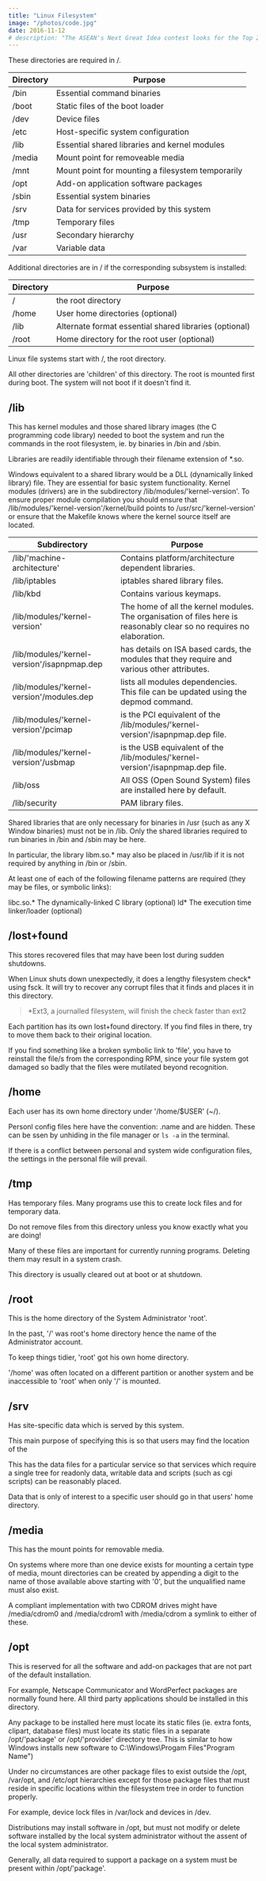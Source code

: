 ```yaml
---
title: "Linux Filesystem"
image: "/photos/code.jpg"
date: 2016-11-12
# description: "The ASEAN's Next Great Idea contest looks for the Top 20 ideas in Southeast Asia. We're very thankful to have made it to the list!"
---
```




These directories are required in /.


Directory | Purpose
--- | ---
/bin | Essential command binaries
/boot  |    Static files of the boot loader
/dev    |   Device files
/etc     |  Host-specific system configuration
/lib      | Essential shared libraries and kernel modules
/media |    Mount point for removeable media
/mnt |      Mount point for mounting a filesystem temporarily
/opt |      Add-on application software packages
/sbin |     Essential system binaries
/srv |      Data for services provided by this system
/tmp |      Temporary files
/usr |      Secondary hierarchy
/var |      Variable data
      

Additional directories are in / if the corresponding subsystem is installed:

Directory | Purpose
--- | ---
/ | the root directory
/home | User home directories (optional)
/lib<qual>  | Alternate format essential shared libraries (optional)
/root | Home directory for the root user (optional)
 


Linux file systems start with /, the root directory. 

All other directories are 'children' of this directory. The root is mounted first during boot. The system will not boot if it doesn't find it.




## /lib

This has kernel modules and those shared library images (the C programming code library) needed to boot the system and run the commands in the root filesystem, ie. by binaries in /bin and /sbin. 

Libraries are readily identifiable through their filename extension of *.so. 

Windows equivalent to a shared library would be a DLL (dynamically linked library) file. They are essential for basic system functionality. Kernel modules (drivers) are in the subdirectory /lib/modules/'kernel-version'. To ensure proper module compilation you should ensure that /lib/modules/'kernel-version'/kernel/build points to /usr/src/'kernel-version' or ensure that the Makefile knows where the kernel source itself are located.

Subdirectory | Purpose
--- | ---
/lib/'machine-architecture' | Contains platform/architecture dependent libraries.
/lib/iptables | iptables shared library files.
/lib/kbd | Contains various keymaps.
/lib/modules/'kernel-version' | The home of all the kernel modules. The organisation of files here is reasonably clear so no requires no elaboration.
/lib/modules/'kernel-version'/isapnpmap.dep | has details on ISA based cards, the modules that they require and various other attributes.
/lib/modules/'kernel-version'/modules.dep | lists all modules dependencies. This file can be updated using the depmod command.
/lib/modules/'kernel-version'/pcimap | is the PCI equivalent of the /lib/modules/'kernel-version'/isapnpmap.dep file.
/lib/modules/'kernel-version'/usbmap | is the USB equivalent of the /lib/modules/'kernel-version'/isapnpmap.dep file.
/lib/oss | All OSS (Open Sound System) files are installed here by default.
/lib/security | PAM library files.

<!-- The FSSTND states that the /lib directory contains those shared library
images needed to boot the system and run the commands in the root filesystem,
ie. by binaries in /bin and /sbin. -->

Shared libraries that are only necessary for binaries in /usr (such as any  X Window binaries) must not be in /lib. Only the shared libraries required to run binaries in /bin and /sbin may be here. 

In particular, the library libm.so.* may also be placed in /usr/lib if it is not required by anything in /bin or /sbin.

At least one of each of the following filename patterns are required (they  may be files, or symbolic links):

libc.so.* The dynamically-linked C library (optional)
ld*       The execution time linker/loader (optional)

<!-- If a C preprocessor is installed, /lib/cpp must be a reference to it, for
historical reasons. The usual placement of this binary is /usr/bin/cpp. -->
<!-- 
The following directories must be in  /lib, if the corresponding subsystem is installed:

modules   Loadable kernel modules (optional)

/lib<qual> : Alternate format essential shared libraries (optional)

There may be one or more variants of the /lib directory on systems which
support more than one binary format requiring separate libraries.

This is commonly used for 64-bit or 32-bit support on systems which support
multiple binary formats, but require libraries of the same name. In this 
case, /lib32 and /lib64 might be the library directories, and /lib a symlink
to one of them.

If one or more of these directories exist, the requirements for their contents
are the same as the normal /lib directory, except that /lib<qual>/cpp is 
not required.

/lib<qual>/cpp is still permitted: this allows the case where /lib and 
/lib<qual> are the same (one is a symbolic link to the other).
 -->



## /lost+found

This stores recovered files that may have been lost during sudden shutdowns. 

When Linux shuts down unexpectedly, it does a lengthy filesystem check* using fsck. It will try to recover any corrupt files that it finds and places it in this directory.

> *Ext3, a journalled filesystem, will finish  the check faster than ext2 


<!-- . Fsck will go through the system and try to . The result of this recovery operation will be placed in this directory. The files recovered are not likely to be complete or make much sense but there always is a chance that something worthwhile is recovered. 
 -->

Each partition has its own lost+found directory. If you find files in there, try to move them back to their original location. 

<!-- If you find something like a broken symbolic link to 'file', you have to reinstall the file/s from the corresponding RPM, since your file system got damaged so badly that the files were mutilated beyond recognition. 
 -->
<!-- Below is an example of a /lost+found directory. As you can see, the vast majority of files contained here are in actual fact sockets. As for the rest of the other files they were found to be damaged system files and personal files. These files were not able to be recovered. -->


<!-- Linux should always go through a proper shutdown. After a system crash, a lengthy filesystem check is done using fsck at the next boot. The speed of this check dependens on your filesystem type. ext3 is faster than ext2 because it is a journalled filesystem. -->

<!-- Fsck will try to recover any corrupt files that it finds. The result of this recovery operation will be placed in this directory. The files recovered are not likely to be complete or make much sense but there always is a chance that something worthwhile is recovered. Each partition has its own lost+found directory. If you find files in there, try to move them back to their original location.  -->

If you find something like a broken symbolic link to 'file', you have to reinstall the file/s from the corresponding RPM, since your file system got damaged so badly that the files were mutilated beyond recognition. 

<!-- Below is an example of a /lost+found directory. As you can see, the vast majority of files contained here are in actual fact sockets. As for the rest of the other files they were found to be damaged system files and personal files. These files were not able to be recovered. 

 total 368
      -rw-r--r-- 1 root root 110891 Oct 5 14:14 #388200
      -rw-r--r-- 1 root root 215 Oct 5 14:14 #388201
      -rw-r--r-- 1 root root 110303 Oct 6 23:09 #388813
      -rw-r--r-- 1 root root 141 Oct 6 23:09 #388814
      -rw-r--r-- 1 root root 110604 Oct 6 23:09 #388815a
      -rw-r--r-- 1 root root 194 Oct 6 23:09 #388816
      srwxr-xr-x 1 root root 0 Oct 6 13:00 #51430
      srwxr-xr-x 1 root root 0 Oct 6 00:23 #51433
      -rw------- 1 root root 63 Oct 6 00:23 #51434
      srwxr-xr-x 1 root root 0 Oct 6 13:00 #51436
      srwxrwxrwx 1 root root 0 Oct 6 00:23 #51437
      srwx------ 1 root root 0 Oct 6 00:23 #51438
      -rw------- 1 root root 63 Oct 6 13:00 #51439
      srwxrwxrwx 1 root root 0 Oct 6 13:00 #51440
      srwx------ 1 root root 0 Oct 6 13:00 #51442
      -rw------- 1 root root 63 Oct 6 23:09 #51443
      srwx------ 1 root root 0 Oct 6 10:40 #51445
      srwxrwxrwx 1 root root 0 Oct 6 23:09 #51446
      srwx------ 1 root root 0 Oct 6 23:09 #51448
      

      -->






## /home

Each user has its own home directory under '/home/$USER' (~/).

Personl config files here have the convention: .name and are hidden. These can be ssen by unhiding in the file manager or `ls -a` in the terminal.

If there is a conflict between personal and system wide configuration files, the settings in the personal file will prevail.

<!-- 
/home
Linux is a multi-user environment so each user is also assigned a specific directory that is accessible only to them and the system administrator. These are the user home directories, which can be found under '/home/$USER' (~/). It is your playground: everything is at your command, you can write files, delete them, install programs, etc.... Your home directory contains your personal configuration files, the so-called dot files (their name is preceded by a dot). Personal configuration files are usually 'hidden', if you want to see them, you either have to turn on the appropriate option in your file manager or run ls with the -a switch. If there is a conflict between personal and system wide configuration files, the settings in the personal file will prevail.

Dotfiles most likely to be altered by the end user are probably your .xsession and .bashrc files. The configuration files for X and Bash respectively. They allow you to be able to change the window manager to be startup upon login and also aliases, user-specified commands and environment variables respectively. Almost always when a user is created their dotfiles will be taken from the /etc/skel directory where system administrators place a sample file that user's can modify to their hearts content.

/home can get quite large and can be used for storing downloads, compiling, installing and running programs, your mail, your collection of image or sound files etc.

The FSSTND states that:

  /home is a fairly standard concept, but it is clearly a site-specific
  filesystem. 
  
  Different people prefer to place user accounts in a variety of places. 
  This section describes only a suggested placement for user home
  directories; nevertheless we recommend that all FHS-compliant 
  distributions use this as the default location for home directories.
  On small systems, each user's directory is typically one of the many 
  subdirectories of /home such as /home/smith, /home/torvalds, 
  /home/operator, etc. On large systems (especially when the /home 
  directories are shared amongst many hosts using NFS) it is useful 
  to subdivide user home directories. Subdivision may be accomplished by
  using subdirectories such as /home/staff, /home/guests, /home/students,
  etc.
  
  The setup will differ from host to host. Therefore, no program
  should rely on this location.

  If you want to find out a user's home directory, you should use the 
  getpwent(3) library function rather than relying on /etc/passwd because 
  user information may be stored remotely using systems such as NIS.

  User specific configuration files for applications are stored in the
  user's home directory in a file that starts with the '.' character 
  (a "dot file"). If an application needs to create more than one dot
  file then they should be placed in a subdirectory with a name starting
  with a '.' character, (a "dot directory"). In this case the
  configuration files should not start with the '.' character.

  It is recommended that apart from autosave and lock files programs
  should refrain from creating non dot files or directories in a home
  directory without user intervention.
  
 -->




## /tmp

Has temporary files. Many programs use this to create lock files and for temporary data.

Do not remove files from this directory unless you know exactly what you are doing! 

Many of these files are important for currently running programs. Deleting them may result in a system crash.

This directory is usually cleared out at boot or at shutdown.

<!-- The basis for this was historical precedent and common practice. However, it was not made a requirement because system administration is not within the scope of the FSSTND. For this reason people and programs must not assume that any files or directories in /tmp are preserved between invocations of the program. The reasoning behind this is for compliance with IEEE standard P1003.2 (POSIX, part 2). -->


## /root

This is the home directory of the System Administrator 'root'. 

<!-- This may be somewhat confusing ('root on root') but in former days, -->

In the past, '/' was root's home directory hence the name of the Administrator account. 

To keep things tidier, 'root' got his own home directory. 

'/home' was often located on a different partition or another system and be inaccessible to 'root' when only '/' is mounted.


## /srv

Has site-specific data which is served by this system.

  This main purpose of specifying this is so that users may find
  the location of the 

This has the data files for a particular service so that services which require a single tree for readonly data, writable data
and scripts (such as cgi scripts) can be reasonably placed.

Data that is only of interest to a specific user should go in that users' home directory.

<!-- The methodology used to name subdirectories of /srv is unspecified as there
  is currently no consensus on how this should be done. One method for
  structuring data under /srv is by protocol, eg. ftp, rsync, www, and cvs.
  On large systems it can be useful to structure /srv by administrative
  context, such as /srv/physics/www, /srv/compsci/cvs, etc. This setup will
  differ from host to host. Therefore, no program should rely on a specific
  subdirectory structure of /srv existing or data necessarily being stored in
  /srv. However /srv should always exist on FHS compliant systems and should
  be used as the default location for such data.

  Distributions must take care not to remove locally placed files in these
  directories without administrator permission.

  This is particularly important as these areas will often contain both
  files initially installed by the distributor, and those added by the
  administrator. -->
  
<!-- The FSSTND merely states that this is the recommended location for the home directory of 'root'. It is left up to the end user to determine the home directory of 'root'. However, the FSSTND also says that:

	  
  If the home directory of the root account is not stored on the root
  partition it will be necessary to make certain it will default to 
  / if it can not be located.
  
  We recommend against using the root account for tasks that can be
  performed as an unprivileged user, and that it be used solely for 
  system administration. For this reason, we recommend that subdirectories
  for mail and other applications not appear in the root account's home
  directory, and that mail for administration roles such as root, postmaster,
  and webmaster be forwarded to an appropriate user. -->
  

## /media

This has the mount points for removable media. 

<!-- The motivation for the creation of this directory has been that historically
there have been a number of other different places used to mount removeable
media such as /cdrom, /mnt or /mnt/cdrom. Placing the mount points for all 
removeable media directly in the root directory would potentially result in 
a large number of extra directories in /. Although the use of subdirectories
in /mnt as a mount point has recently been common, it conflicts with a much 
older tradition of using /mnt directly as a temporary mount point.

The following directories, or symbolic links to directories, must be in /media,
if the corresponding subsystem is installed:

floppy     Floppy drive (optional)
cdrom      CD-ROM drive (optional)
cdrecorder CD writer (optional)
zip        Zip drive (optional) -->

On systems where more than one device exists for mounting a certain type of media, mount directories can be created by appending a digit to the name of those available above starting with '0', but the unqualified name must also exist.

A compliant implementation with two CDROM drives might have /media/cdrom0 and /media/cdrom1 with /media/cdrom a symlink to either of these.



## /opt

This is reserved for all the software and add-on packages that are not part of the default installation.

For example, Netscape Communicator and WordPerfect packages are normally found here. All third party applications should be installed in this directory.

Any package to be installed here must locate its static files (ie. extra fonts, clipart, database files) must locate its static files in a separate /opt/'package' or /opt/'provider' directory tree. This is similar to how Windows installs new software to  C:\Windows\Progam Files\"Program Name")

<!-- , where 'package' is a name that describes the software package and 'provider' is the provider's LANANA registered name.

Although most distributions neglect to create the directories /opt/bin, /opt/doc, /opt/include, /opt/info, /opt/lib, and /opt/man they are reserved for local system administrator use. Packages may provide "front-end" files intended to be placed in (by linking or copying) these reserved directories by the system administrator, but must function normally in the absence of these reserved directories. Programs to be invoked by users are located in the directory /opt/'package'/bin. If the package includes UNIX manual pages, they are located in /opt/'package'/man and the same substructure as /usr/share/man must be used. Package files that are variable must be installed in /var/opt. Host-specific configuration files are installed in /etc/opt. -->

Under no circumstances are other package files to exist outside the /opt, /var/opt, and /etc/opt hierarchies except for those package files that must reside in specific locations within the filesystem tree in order to function properly.

For example, device lock files in /var/lock and devices in /dev. 

Distributions may install software in /opt, but must not modify or delete software installed by the local system administrator without the assent of the local system administrator.

<!-- The use of /opt for add-on software is a well-established practice in the UNIX community. The System V Application Binary Interface [AT&T 1990], based on the System V Interface Definition (Third Edition) and the Intel Binary Compatibility Standard v. 2 (iBCS2) provides for an /opt structure very similar to the one defined here. -->

Generally, all data required to support a package on a system must be present within /opt/'package'.

<!-- , including files intended to be copied into /etc/opt/'package' and /var/opt/'package' as well as reserved directories in /opt. The minor restrictions on distributions using /opt are necessary because conflicts are possible between distribution installed and locally installed software, especially in the case of fixed pathnames found in some binary software.

The structure of the directories below /opt/'provider' is left up to the packager of the software, though it is recommended that packages are installed in /opt/'provider'/'package' and follow a similar structure to the guidelines for /opt/package. A valid reason for diverging from this structure is for support packages which may have files installed in /opt/ 'provider'/lib or /opt/'provider'/bin. -->

